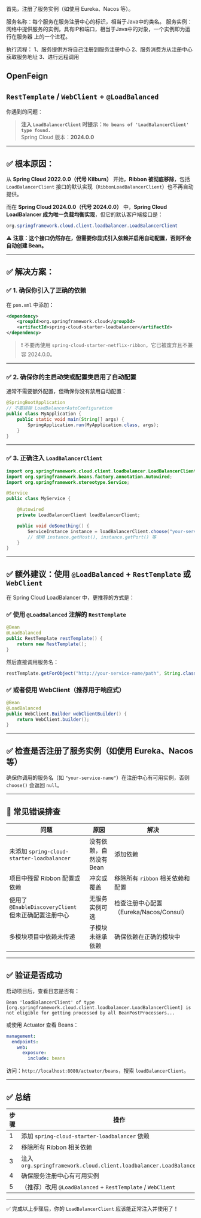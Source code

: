 首先，注册了服务实例（如使用 Eureka、Nacos 等）。

服务名称：每个服务在服务注册中心的标识，相当于Java中的类名。
服务实例：网络中提供服务的实例，具有IP和端口，相当于Java中的对象，一个实例即为运行在服务器
上的一个进程。

执行流程：
1、服务提供方将自己注册到服务注册中心
2、服务消费方从注册中心获取服务地址
3、进行远程调用

## OpenFeign

## `RestTemplate` / `WebClient` + `@LoadBalanced`


你遇到的问题：

> **注入 `LoadBalancerClient` 时提示：`No beans of 'LoadBalancerClient' type found.`**  
> Spring Cloud 版本：**2024.0.0**

---

## ✅ 根本原因：

从 **Spring Cloud 2022.0.0（代号 Kilburn）** 开始，**Ribbon 被彻底移除**，包括 `LoadBalancerClient` 接口的默认实现（`RibbonLoadBalancerClient`）也不再自动提供。

而在 **Spring Cloud 2024.0.0（代号 2024.0.0）** 中，**Spring Cloud LoadBalancer 成为唯一负载均衡实现**，但它的默认客户端接口是：

```java
org.springframework.cloud.client.loadbalancer.LoadBalancerClient
```

⚠️ **注意：这个接口仍然存在，但需要你显式引入依赖并启用自动配置，否则不会自动创建 Bean。**

---

## ✅ 解决方案：

### ✅ 1. 确保你引入了正确的依赖

在 `pom.xml` 中添加：

```xml
<dependency>
    <groupId>org.springframework.cloud</groupId>
    <artifactId>spring-cloud-starter-loadbalancer</artifactId>
</dependency>
```

> ❗ 不要再使用 `spring-cloud-starter-netflix-ribbon`，它已被废弃且不兼容 2024.0.0。

---

### ✅ 2. 确保你的主启动类或配置类启用了自动配置

通常不需要额外配置，但确保你没有禁用自动配置：

```java
@SpringBootApplication
// 不要排除 LoadBalancerAutoConfiguration
public class MyApplication {
    public static void main(String[] args) {
        SpringApplication.run(MyApplication.class, args);
    }
}
```

---

### ✅ 3. 正确注入 `LoadBalancerClient`

```java
import org.springframework.cloud.client.loadbalancer.LoadBalancerClient;
import org.springframework.beans.factory.annotation.Autowired;
import org.springframework.stereotype.Service;

@Service
public class MyService {

    @Autowired
    private LoadBalancerClient loadBalancerClient;

    public void doSomething() {
        ServiceInstance instance = loadBalancerClient.choose("your-service-name");
        // 使用 instance.getHost(), instance.getPort() 等
    }
}
```

---

## ✅ 额外建议：使用 `@LoadBalanced` + `RestTemplate` 或 `WebClient`

在 Spring Cloud LoadBalancer 中，更推荐的方式是：

### ✅ 使用 `@LoadBalanced` 注解的 `RestTemplate`

```java
@Bean
@LoadBalanced
public RestTemplate restTemplate() {
    return new RestTemplate();
}
```

然后直接调用服务名：

```java
restTemplate.getForObject("http://your-service-name/path", String.class);
```

### ✅ 或者使用 WebClient（推荐用于响应式）

```java
@Bean
@LoadBalanced
public WebClient.Builder webClientBuilder() {
    return WebClient.builder();
}
```

---

## ✅ 检查是否注册了服务实例（如使用 Eureka、Nacos 等）

确保你调用的服务名（如 `"your-service-name"`）在注册中心有可用实例，否则 `choose()` 会返回 `null`。

---

## 🚫 常见错误排查

| 问题 | 原因 | 解决 |
|------|------|------|
| 未添加 `spring-cloud-starter-loadbalancer` | 没有依赖，自然没有 Bean | 添加依赖 |
| 项目中残留 Ribbon 配置或依赖 | 冲突或覆盖 | 移除所有 `ribbon` 相关依赖和配置 |
| 使用了 `@EnableDiscoveryClient` 但未正确配置注册中心 | 无服务实例可选 | 检查注册中心配置（Eureka/Nacos/Consul） |
| 多模块项目中依赖未传递 | 子模块未继承依赖 | 确保依赖在正确的模块中 |

---

## ✅ 验证是否成功

启动项目后，查看日志是否有：

```
Bean 'loadBalancerClient' of type [org.springframework.cloud.client.loadbalancer.LoadBalancerClient] is not eligible for getting processed by all BeanPostProcessors...
```

或使用 Actuator 查看 Beans：

```yaml
management:
  endpoints:
    web:
      exposure:
        include: beans
```

访问：`http://localhost:8080/actuator/beans`，搜索 `loadBalancerClient`。

---

## ✅ 总结

| 步骤 | 操作 |
|------|------|
| 1 | 添加 `spring-cloud-starter-loadbalancer` 依赖 |
| 2 | 移除所有 Ribbon 相关依赖 |
| 3 | 注入 `org.springframework.cloud.client.loadbalancer.LoadBalancerClient` |
| 4 | 确保服务注册中心有可用实例 |
| 5 | （推荐）改用 `@LoadBalanced` + `RestTemplate` / `WebClient` |

---

✅ 完成以上步骤后，你的 `LoadBalancerClient` 应该能正常注入并使用了！



